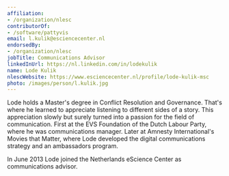 ```yaml
---
affiliation:
- /organization/nlesc
contributorOf:
- /software/pattyvis
email: l.kulik@esciencecenter.nl
endorsedBy:
- /organization/nlesc
jobTitle: Communications Advisor
linkedInUrl: https://nl.linkedin.com/in/lodekulik
name: Lode Kulik
nlescWebsite: https://www.esciencecenter.nl/profile/lode-kulik-msc
photo: /images/person/l.kulik.jpg
---
```

Lode holds a Master's degree in Conflict Resolution and Governance. That's where he learned to appreciate listening to different sides of a story. This appreciation slowly but surely turned into a passion for the field of communication. First at the EVS Foundation of the Dutch Labour Party, where he was communications manager. Later at Amnesty International's Movies that Matter, where Lode developed the digital communications strategy and an ambassadors program. 

In June 2013 Lode joined the Netherlands eScience Center as communications advisor.
